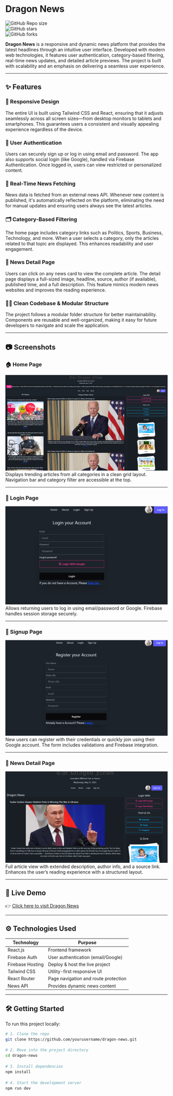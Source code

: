 # Dragon News

![GitHub Repo size](https://img.shields.io/github/repo-size/yourusername/dragon-news)  
![GitHub stars](https://img.shields.io/github/stars/yourusername/dragon-news?style=social)  
![GitHub forks](https://img.shields.io/github/forks/yourusername/dragon-news?style=social)  

**Dragon News**  is a responsive and dynamic news platform that provides the latest headlines through an intuitive user interface. Developed with modern web technologies, it features user authentication, category-based filtering, real-time news updates, and detailed article previews. The project is built with scalability and an emphasis on delivering a seamless user experience.

---

## ✨ Features

### 🧭 Responsive Design  
The entire UI is built using Tailwind CSS and React, ensuring that it adjusts seamlessly across all screen sizes—from desktop monitors to tablets and smartphones. This guarantees users a consistent and visually appealing experience regardless of the device.

### 🔐 User Authentication  
Users can securely sign up or log in using email and password. The app also supports social login (like Google), handled via Firebase Authentication. Once logged in, users can view restricted or personalized content.

### 🔄 Real-Time News Fetching  
News data is fetched from an external news API. Whenever new content is published, it's automatically reflected on the platform, eliminating the need for manual updates and ensuring users always see the latest articles.

### 🗂️ Category-Based Filtering  
The home page includes category links such as Politics, Sports, Business, Technology, and more. When a user selects a category, only the articles related to that topic are displayed. This enhances readability and user engagement.

### 📄 News Detail Page  
Users can click on any news card to view the complete article. The detail page displays a full-sized image, headline, source, author (if available), published time, and a full description. This feature mimics modern news websites and improves the reading experience.

### 👨‍💻 Clean Codebase & Modular Structure  
The project follows a modular folder structure for better maintainability. Components are reusable and well-organized, making it easy for future developers to navigate and scale the application.

---

## 📷 Screenshots


### 🏠 Home Page  
![Home Page](./screenshots/home-page.png)  
Displays trending articles from all categories in a clean grid layout. Navigation bar and category filter are accessible at the top.

---

### 🔐 Login Page  
![Login Page](./screenshots/login-page.png)  
Allows returning users to log in using email/password or Google. Firebase handles session storage securely.

---

### 📝 Signup Page  
![Signup Page](./screenshots/signup-page.png)  
New users can register with their credentials or quickly join using their Google account. The form includes validations and Firebase integration.

---


### 📖 News Detail Page  
![News Detail Page](./screenshots/news-detail-page.png)  
Full article view with extended description, author info, and a source link. Enhances the user’s reading experience with a structured layout.

---

## 🚀 Live Demo

👉 [Click here to visit Dragon News](https://dragon-news-auth-7b85e.web.app/)

---

## ⚙️ Technologies Used

| Technology      | Purpose                             |
|-----------------|-------------------------------------|
| React.js        | Frontend framework                  |
| Firebase Auth   | User authentication (email/Google) |
| Firebase Hosting| Deploy & host the live project     |
| Tailwind CSS    | Utility-first responsive UI         |
| React Router    | Page navigation and route protection|
| News API        | Provides dynamic news content       |

---

## 🛠️ Getting Started

To run this project locally:

```bash
# 1. Clone the repo
git clone https://github.com/yourusername/dragon-news.git

# 2. Move into the project directory
cd dragon-news

# 3. Install dependencies
npm install

# 4. Start the development server
npm run dev
